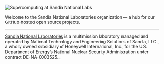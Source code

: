 ![Supercomputing at Sandia National Labs](/assets/snlzmachine.jpg)

Welcome to the Sandia National Laboratories organization — a hub for our GitHub-hosted open source projects. 

---

[Sandia National Laboratories](https://www.sandia.gov) is a multimission laboratory managed and operated by National Technology and Engineering Solutions of Sandia, LLC., 
a wholly owned subsidiary of Honeywell International, Inc., for the U.S. Department of Energy’s National Nuclear Security Administration
under contract DE-NA-0003525._

